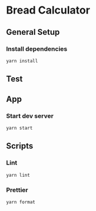 # Bread Calculator

## General Setup
### Install dependencies
`yarn install`

## Test

## App
### Start dev server
`yarn start`
## Scripts
### Lint
`yarn lint`
### Prettier
`yarn format`